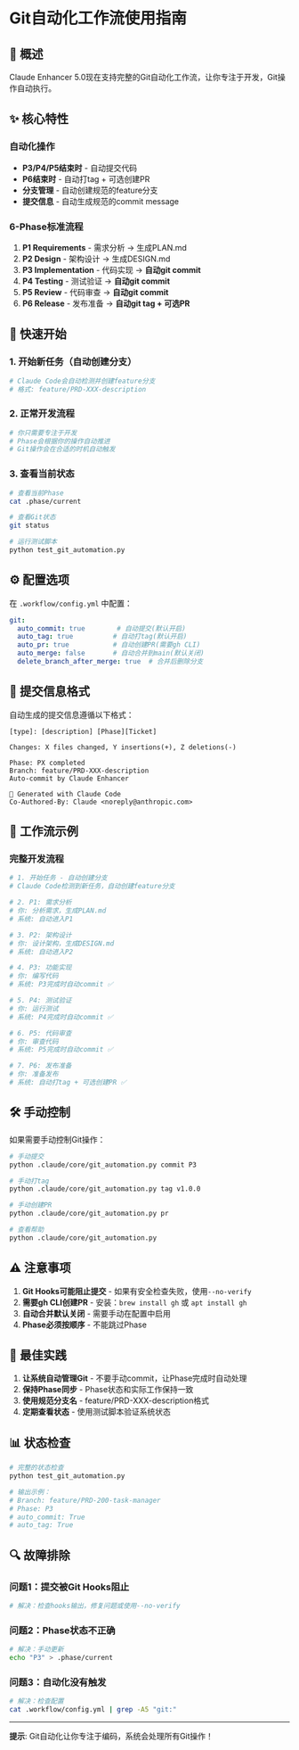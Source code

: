 # Git自动化工作流使用指南

## 🎯 概述

Claude Enhancer 5.0现在支持完整的Git自动化工作流，让你专注于开发，Git操作自动执行。

## ✨ 核心特性

### 自动化操作
- **P3/P4/P5结束时** - 自动提交代码
- **P6结束时** - 自动打tag + 可选创建PR
- **分支管理** - 自动创建规范的feature分支
- **提交信息** - 自动生成规范的commit message

### 6-Phase标准流程
1. **P1 Requirements** - 需求分析 → 生成PLAN.md
2. **P2 Design** - 架构设计 → 生成DESIGN.md
3. **P3 Implementation** - 代码实现 → **自动git commit**
4. **P4 Testing** - 测试验证 → **自动git commit**
5. **P5 Review** - 代码审查 → **自动git commit**
6. **P6 Release** - 发布准备 → **自动git tag + 可选PR**

## 🚀 快速开始

### 1. 开始新任务（自动创建分支）
```bash
# Claude Code会自动检测并创建feature分支
# 格式: feature/PRD-XXX-description
```

### 2. 正常开发流程
```bash
# 你只需要专注于开发
# Phase会根据你的操作自动推进
# Git操作会在合适的时机自动触发
```

### 3. 查看当前状态
```bash
# 查看当前Phase
cat .phase/current

# 查看Git状态
git status

# 运行测试脚本
python test_git_automation.py
```

## ⚙️ 配置选项

在 `.workflow/config.yml` 中配置：

```yaml
git:
  auto_commit: true        # 自动提交(默认开启)
  auto_tag: true          # 自动打tag(默认开启)
  auto_pr: true           # 自动创建PR(需要gh CLI)
  auto_merge: false       # 自动合并到main(默认关闭)
  delete_branch_after_merge: true  # 合并后删除分支
```

## 📝 提交信息格式

自动生成的提交信息遵循以下格式：

```
[type]: [description] [Phase][Ticket]

Changes: X files changed, Y insertions(+), Z deletions(-)

Phase: PX completed
Branch: feature/PRD-XXX-description
Auto-commit by Claude Enhancer

🤖 Generated with Claude Code
Co-Authored-By: Claude <noreply@anthropic.com>
```

## 🔄 工作流示例

### 完整开发流程
```bash
# 1. 开始任务 - 自动创建分支
# Claude Code检测到新任务，自动创建feature分支

# 2. P1: 需求分析
# 你: 分析需求，生成PLAN.md
# 系统: 自动进入P1

# 3. P2: 架构设计
# 你: 设计架构，生成DESIGN.md
# 系统: 自动进入P2

# 4. P3: 功能实现
# 你: 编写代码
# 系统: P3完成时自动commit ✅

# 5. P4: 测试验证
# 你: 运行测试
# 系统: P4完成时自动commit ✅

# 6. P5: 代码审查
# 你: 审查代码
# 系统: P5完成时自动commit ✅

# 7. P6: 发布准备
# 你: 准备发布
# 系统: 自动打tag + 可选创建PR ✅
```

## 🛠️ 手动控制

如果需要手动控制Git操作：

```bash
# 手动提交
python .claude/core/git_automation.py commit P3

# 手动打tag
python .claude/core/git_automation.py tag v1.0.0

# 手动创建PR
python .claude/core/git_automation.py pr

# 查看帮助
python .claude/core/git_automation.py
```

## ⚠️ 注意事项

1. **Git Hooks可能阻止提交** - 如果有安全检查失败，使用`--no-verify`
2. **需要gh CLI创建PR** - 安装：`brew install gh` 或 `apt install gh`
3. **自动合并默认关闭** - 需要手动在配置中启用
4. **Phase必须按顺序** - 不能跳过Phase

## 🎯 最佳实践

1. **让系统自动管理Git** - 不要手动commit，让Phase完成时自动处理
2. **保持Phase同步** - Phase状态和实际工作保持一致
3. **使用规范分支名** - feature/PRD-XXX-description格式
4. **定期查看状态** - 使用测试脚本验证系统状态

## 📊 状态检查

```bash
# 完整的状态检查
python test_git_automation.py

# 输出示例：
# Branch: feature/PRD-200-task-manager
# Phase: P3
# auto_commit: True
# auto_tag: True
```

## 🔍 故障排除

### 问题1：提交被Git Hooks阻止
```bash
# 解决：检查hooks输出，修复问题或使用--no-verify
```

### 问题2：Phase状态不正确
```bash
# 解决：手动更新
echo "P3" > .phase/current
```

### 问题3：自动化没有触发
```bash
# 解决：检查配置
cat .workflow/config.yml | grep -A5 "git:"
```

---

**提示**: Git自动化让你专注于编码，系统会处理所有Git操作！